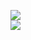 [![](https://img.shields.io/badge/Made%20With-Github%20Spray-lightgrey.svg?style=for-the-badge&logo=github)](https://github.com/Annihil/github-spray#3561)  
[![](https://i.imgur.com/2DrTn0Z.gif)](https://github.com/Annihil/github-spray)